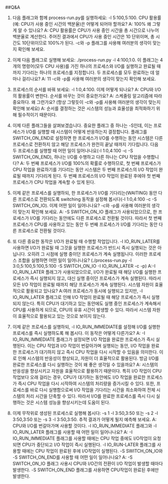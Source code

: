 ##Q&A
1. 다음 플래그와 함께 process-run.py를 실행하세요: -l 5:100,5:100. 
CPU 활용률(예: CPU가 사용 중인 시간의 백분율)은 어떻게 되어야 할까요?
A: 100%
왜 그렇게 알 수 있나요? 
A: CPU 활용률은 CPU가 사용 중인 시간을 총 시간으로 나누어 백분율로 계산한다.
주어진 결과에서 CPU가 사용 중인 시간은 10 단위이며, 총 시간도 10단위이므로 100%가 된다.
-c와 -p 플래그를 사용해 여러분의 생각이 맞는지 확인해 보세요.

2. 이제 다음 플래그로 실행해 보세요: ./process-run.py -l 4:100,1:0. 
이 플래그는 4개의 명령어(모두 CPU 사용)를 가진 하나의 프로세스와 I/O를 실행하고 완료될 때까지 기다리는 하나의 프로세스를 지정합니다. 
두 프로세스를 모두 완료하는 데 얼마나 걸리나요?
A: 11
-c와 -p를 사용해 여러분의 생각이 맞는지 확인해 보세요.

3. 프로세스의 순서를 바꿔 보세요: -l 1:0,4:100. 
이제 어떻게 되나요? 
A: CPU와 I/O의 활용률이 변한다.
순서를 바꾸는 것이 중요한가요? 
A: 스케줄링 알고리즘에 따라 중요하다.
왜 그런가요? (항상 그렇듯이 -c와 -p를 사용해 여러분의 생각이 맞는지 확인해 보세요)
A: 순서를 결정하는 것은 시스템의 성능과 효율성을 최적화하기 위해 필수적이기 때문이다.

4. 이제 다른 플래그들을 살펴보겠습니다. 
중요한 플래그 중 하나는 -S인데, 이는 프로세스가 I/O를 실행할 때 시스템이 어떻게 반응하는지 결정합니다. 
플래그를 SWITCH_ON_END로 설정하면 한 프로세스가 I/O를 수행하는 동안 시스템은 다른 프로세스로 전환하지 않고 해당 프로세스가 완전히 끝날 때까지 기다립니다. 
다음 두 프로세스를 실행할 때 어떤 일이 일어나나요(-l 1:0,4:100 -c -S SWITCH_ON_END), 하나는 I/O를 수행하고 다른 하나는 CPU 작업을 수행합니다?
A: 두 번째 프로세스가 I/O를 100%의 확률로 수행하므로, 첫 번째 프로세스가 CPU 작업을 완료하기를 기다리는 동안 시스템은 두 번째 프로세스의 I/O 작업이 완료될 때까지 기다리게 된다. 
두 번째 프로세스의 I/O 작업이 완료된 후에야 첫 번째 프로세스가 CPU 작업을 계속할 수 있게 된다.

5. 이제 같은 프로세스를 실행하되, 한 프로세스가 I/O를 기다리는(WAITING) 동안 다른 프로세스로 전환되도록 switching 동작을 설정해 봅시다(-l 1:0,4:100 -c -S SWITCH_ON_IO). 
이제 어떤 일이 일어나나요? -c와 -p를 사용해 여러분의 생각이 맞는지 확인해 보세요.
A: -S SWITCH_ON_IO 플래그가 사용되었으므로, 한 프로세스가 I/O를 기다리는 동안에도 다른 프로세스로 전환될 것이다. 
따라서 첫 번째 프로세스가 CPU를 사용하고 있는 동안 두 번째 프로세스가 I/O를 기다리는 동안 다른 프로세스로 전환될 것이다.

6. 또 다른 중요한 동작은 I/O가 완료될 때 수행할 작업입니다. 
-I IO_RUN_LATER를 사용하면 I/O가 완료될 때 그것을 실행한 프로세스가 반드시 즉시 실행되는 것은 아닙니다. 
오히려 그 시점에 실행 중이던 프로세스가 계속 실행됩니다. 
이러한 프로세스 조합을 실행하면 어떤 일이 일어나나요? (./process-run.py -l 3:0,5:100,5:100,5:100 -S SWITCH_ON_IO -I IO_RUN_LATER -c -p) 
A:-I IO_RUN_LATER 플래그가 사용되었으므로, I/O가 완료될 때 해당 I/O를 실행한 프로세스가 즉시 실행되지 않고, 대신 실행 중이던 프로세스가 계속 실행된다. 
따라서 모든 I/O 작업이 완료될 때까지 해당 프로세스가 계속 실행된다.
시스템 자원이 효율적으로 활용되고 있나요?
A:여러 프로세스가 동시에 실행되고 있지만, -I IO_RUN_LATER 플래그로 인해 I/O 작업이 완료될 때 해당 프로세스가 즉시 실행되지 않는다.
특히 CPU가 대기하고 있는 동안에도 실행 중인 프로세스가 계속해서 CPU를 사용하게 되므로, CPU의 유휴 시간이 발생할 수 있다.
따라서 시스템 자원이 효율적으로 활용되고 있는 것으로 보이지 않는다.


7. 이제 같은 프로세스를 실행하되, -I IO_RUN_IMMEDIATE를 설정해 I/O를 실행한 프로세스를 즉시 실행하도록 해 봅시다. 
이 동작은 어떻게 다른가요? 
A: -I IO_RUN_IMMEDIATE 플래그가 설정되면 I/O 작업을 완료한 프로세스가 즉시 실행된다. 
이는 CPU 작업과 I/O 작업이 번갈아가며 실행되는 동안, I/O 작업을 완료한 프로세스가 대기하지 않고 즉시 CPU 작업을 다시 시작할 수 있음을 의미한다. 
이로 인해 시스템의 반응성이 향상되고, 자원이 더 효율적으로 활용된다.
방금 I/O를 완료한 프로세스를 다시 실행하는 것이 왜 좋은 생각일 수 있을까요?
A: 시스템의 반응성을 향상시키고 자원을 효율적으로 활용하기 때문이다.
특히 I/O 작업이 CPU 작업보다 오래 걸리는 경우, CPU가 대기하는 동안에도 I/O 작업을 완료한 프로세스가 즉시 CPU 작업을 다시 시작하여 시스템의 처리량을 증가시킬 수 있다.
또한, 프로세스를 바로 다시 실행함으로써 I/O 작업을 기다리는 시간을 최소화하여 전체 시스템의 처리 시간을 단축할 수 있다.
따라서 I/O를 완료한 프로세스를 즉시 다시 실행하는 것은 시스템 성능을 향상시키는데 도움이 된다.

8. 이제 무작위로 생성된 프로세스로 실행해 봅시다: -s 1 -l 3:50,3:50 또는 -s 2 -l 3:50,3:50 또는 -s 3 -l 3:50,3:50. 
추적 결과가 어떻게 될지 예측해 보세요. 
A: CPU와 I/O를 번갈아가며 사용할 것이다.
-I IO_RUN_IMMEDIATE 플래그와 -I IO_RUN_LATER 플래그를 사용할 때 어떤 일이 일어나나요? 
A: -I IO_RUN_IMMEDIATE 플래그를 사용할 때에는 CPU 작업 중에도 I/O작업이 요청되면 CPU가 중단되고 I/O 작업이 즉시 실행된다.
-I IO_RUN-LATER 플래그를 사용할 때에는 CPU 작업이 완료된 후에 I/O작업이 실행된다. 
-S SWITCH_ON_IO와 -S SWITCH_ON_END를 사용할 때 어떤 일이 일어나나요?
A: -S SWITCH_ON_IO 플래그 사용시 CPU와 I/O간의 전환이 I/O 작업이 발생할 때마다 발생한다.
-S SWITCH_ON_END 플래그를 사용하면 CPU작업이 완료된 후에만 발생한다. 

